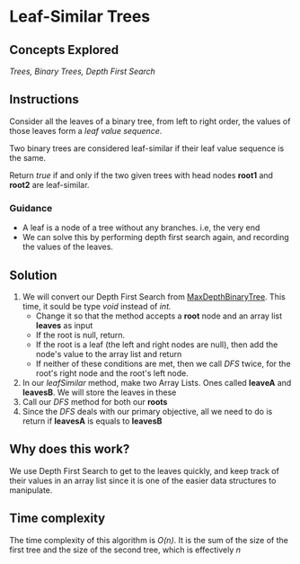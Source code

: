 # Leaf-Similar Trees

## Concepts Explored
_Trees, Binary Trees, Depth First Search_

## Instructions
Consider all the leaves of a binary tree, from left to right order, the values of those leaves form a _leaf value sequence_.

Two binary trees are considered leaf-similar if their leaf value sequence is the same.

Return _true_ if and only if the two given trees with head nodes **root1** and **root2** are leaf-similar.

### Guidance
- A leaf is a node of a tree without any branches. i.e, the very end
- We can solve this by performing depth first search again, and recording the values of the leaves.


## Solution
1. We will convert our Depth First Search from [MaxDepthBinaryTree](https://github.com/DenaLa/problemExercises/blob/main/SolvingSolutions/GuidedTutorial/MaxDepthBinaryTree.md). This time, it sould be type _void_ instead of _int._
   * Change it so that the method accepts a **root** node and an array list **leaves** as input
   * If the root is null, return.
   * If the root is a leaf (the left and right nodes are null), then add the node's value to the array list and return
   * If neither of these conditions are met, then we call _DFS_ twice, for the root's right node and the root's left node.
2. In our _leafSimilar_ method, make two Array Lists. Ones called **leaveA** and **leavesB**. We will store the leaves in these
3. Call our _DFS_ method for both our **roots**
4. Since the _DFS_ deals with our primary objective, all we need to do is return if **leavesA** is equals to **leavesB**


## Why does this work?
We use Depth First Search to get to the leaves quickly, and keep track of their values in an array list since it is one of the easier data structures to manipulate. 

## Time complexity
The time complexity of this algorithm is _O(n)_. It is the sum of the size of the first tree and the size of the second tree, which is effectively _n_
